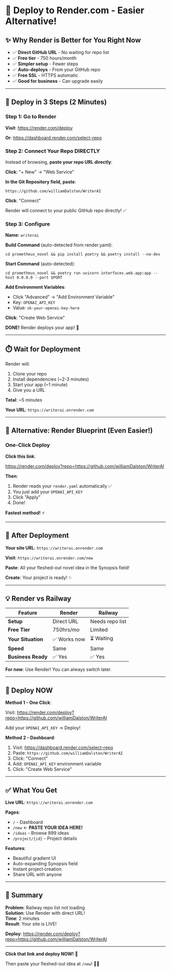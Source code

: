 # 🚀 Deploy to Render.com - Easier Alternative!

## ✨ Why Render is Better for You Right Now

- ✅ **Direct GitHub URL** - No waiting for repo list
- ✅ **Free tier** - 750 hours/month
- ✅ **Simpler setup** - Fewer steps
- ✅ **Auto-deploys** - From your GitHub repo
- ✅ **Free SSL** - HTTPS automatic
- ✅ **Good for business** - Can upgrade easily

---

## 🎯 Deploy in 3 Steps (2 Minutes)

### Step 1: Go to Render

**Visit**: https://render.com/deploy

**Or**: https://dashboard.render.com/select-repo

### Step 2: Connect Your Repo DIRECTLY

Instead of browsing, **paste your repo URL directly**:

**Click**: "+ New" → "Web Service"

**In the Git Repository field, paste**:
```
https://github.com/williamDalston/WriterAI
```

**Click**: "Connect"

Render will connect to your public GitHub repo directly! ✅

### Step 3: Configure

**Name**: `writerai`

**Build Command** (auto-detected from render.yaml):
```
cd prometheus_novel && pip install poetry && poetry install --no-dev
```

**Start Command** (auto-detected):
```
cd prometheus_novel && poetry run uvicorn interfaces.web.app:app --host 0.0.0.0 --port $PORT
```

**Add Environment Variables**:
- Click "Advanced" → "Add Environment Variable"
- Key: `OPENAI_API_KEY`
- Value: `sk-your-openai-key-here`

**Click**: "Create Web Service"

**DONE!** Render deploys your app! 🎉

---

## ⏱️ Wait for Deployment

Render will:
1. Clone your repo
2. Install dependencies (~2-3 minutes)
3. Start your app (~1 minute)
4. Give you a URL

**Total**: ~5 minutes

**Your URL**: `https://writerai.onrender.com`

---

## 🎯 Alternative: Render Blueprint (Even Easier!)

### One-Click Deploy

**Click this link**:

https://render.com/deploy?repo=https://github.com/williamDalston/WriterAI

**Then**:
1. Render reads your `render.yaml` automatically ✅
2. You just add your `OPENAI_API_KEY`
3. Click "Apply"
4. Done!

**Fastest method!** ⚡

---

## 📝 After Deployment

**Your site URL**: `https://writerai.onrender.com`

**Visit**: `https://writerai.onrender.com/new`

**Paste**: All your fleshed-out novel idea in the Synopsis field!

**Create**: Your project is ready! ✨

---

## 💡 Render vs Railway

| Feature | Render | Railway |
|---------|--------|---------|
| **Setup** | Direct URL | Needs repo list |
| **Free Tier** | 750hrs/mo | Limited |
| **Your Situation** | ✅ Works now | ⏳ Waiting |
| **Speed** | Same | Same |
| **Business Ready** | ✅ Yes | ✅ Yes |

**For now**: Use Render! You can always switch later.

---

## 🚀 Deploy NOW

**Method 1 - One Click**:

Visit: https://render.com/deploy?repo=https://github.com/williamDalston/WriterAI

Add your `OPENAI_API_KEY` → Deploy!

**Method 2 - Dashboard**:

1. Visit: https://dashboard.render.com/select-repo
2. Paste: `https://github.com/williamDalston/WriterAI`
3. Click: "Connect"
4. Add: `OPENAI_API_KEY` environment variable
5. Click: "Create Web Service"

---

## ✅ What You Get

**Live URL**: `https://writerai.onrender.com`

**Pages**:
- `/` - Dashboard
- `/new` ← **PASTE YOUR IDEA HERE!**
- `/ideas` - Browse 899 ideas
- `/project/{id}` - Project details

**Features**:
- Beautiful gradient UI
- Auto-expanding Synopsis field
- Instant project creation
- Share URL with anyone

---

## 🎊 Summary

**Problem**: Railway repo list not loading  
**Solution**: Use Render with direct URL!  
**Time**: 2 minutes  
**Result**: Your site is LIVE!  

**Deploy**: https://render.com/deploy?repo=https://github.com/williamDalston/WriterAI

---

**Click that link and deploy NOW!** 🚀

Then paste your fleshed-out idea at `/new`! 📝✨

